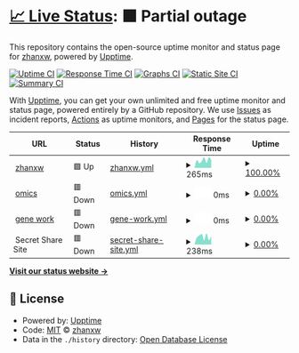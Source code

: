 # [📈 Live Status](https://demo.upptime.js.org): <!--live status--> **🟧 Partial outage**

This repository contains the open-source uptime monitor and status page for [zhanxw](http://zhanxw.com), powered by [Upptime](https://github.com/upptime/upptime).

[![Uptime CI](https://github.com/koj-co/upptime/workflows/Uptime%20CI/badge.svg)](https://github.com/koj-co/upptime/actions?query=workflow%3A%22Uptime+CI%22)
[![Response Time CI](https://github.com/koj-co/upptime/workflows/Response%20Time%20CI/badge.svg)](https://github.com/koj-co/upptime/actions?query=workflow%3A%22Response+Time+CI%22)
[![Graphs CI](https://github.com/koj-co/upptime/workflows/Graphs%20CI/badge.svg)](https://github.com/koj-co/upptime/actions?query=workflow%3A%22Graphs+CI%22)
[![Static Site CI](https://github.com/koj-co/upptime/workflows/Static%20Site%20CI/badge.svg)](https://github.com/koj-co/upptime/actions?query=workflow%3A%22Static+Site+CI%22)
[![Summary CI](https://github.com/koj-co/upptime/workflows/Summary%20CI/badge.svg)](https://github.com/koj-co/upptime/actions?query=workflow%3A%22Summary+CI%22)

With [Upptime](https://upptime.js.org), you can get your own unlimited and free uptime monitor and status page, powered entirely by a GitHub repository. We use [Issues](https://github.com/zhanxw/upptime/issues) as incident reports, [Actions](https://github.com/zhanxw/upptime/actions) as uptime monitors, and [Pages](https://demo.upptime.js.org) for the status page.

<!--start: status pages-->
<!-- This summary is generated by Upptime (https://github.com/upptime/upptime) -->
<!-- Do not edit this manually, your changes will be overwritten -->
<!-- prettier-ignore -->
| URL | Status | History | Response Time | Uptime |
| --- | ------ | ------- | ------------- | ------ |
| <img alt="" src="https://icons.duckduckgo.com/ip3/zhanxw.com.ico" height="13"> [zhanxw](https://zhanxw.com) | 🟩 Up | [zhanxw.yml](https://github.com/zhanxw/upptime/commits/HEAD/history/zhanxw.yml) | <details><summary><img alt="Response time graph" src="./graphs/zhanxw/response-time-week.png" height="20"> 265ms</summary><br><a href="https://zhanxw.github.io/upptime/history/zhanxw"><img alt="Response time 314" src="https://img.shields.io/endpoint?url=https%3A%2F%2Fraw.githubusercontent.com%2Fzhanxw%2Fupptime%2FHEAD%2Fapi%2Fzhanxw%2Fresponse-time.json"></a><br><a href="https://zhanxw.github.io/upptime/history/zhanxw"><img alt="24-hour response time 279" src="https://img.shields.io/endpoint?url=https%3A%2F%2Fraw.githubusercontent.com%2Fzhanxw%2Fupptime%2FHEAD%2Fapi%2Fzhanxw%2Fresponse-time-day.json"></a><br><a href="https://zhanxw.github.io/upptime/history/zhanxw"><img alt="7-day response time 265" src="https://img.shields.io/endpoint?url=https%3A%2F%2Fraw.githubusercontent.com%2Fzhanxw%2Fupptime%2FHEAD%2Fapi%2Fzhanxw%2Fresponse-time-week.json"></a><br><a href="https://zhanxw.github.io/upptime/history/zhanxw"><img alt="30-day response time 355" src="https://img.shields.io/endpoint?url=https%3A%2F%2Fraw.githubusercontent.com%2Fzhanxw%2Fupptime%2FHEAD%2Fapi%2Fzhanxw%2Fresponse-time-month.json"></a><br><a href="https://zhanxw.github.io/upptime/history/zhanxw"><img alt="1-year response time 316" src="https://img.shields.io/endpoint?url=https%3A%2F%2Fraw.githubusercontent.com%2Fzhanxw%2Fupptime%2FHEAD%2Fapi%2Fzhanxw%2Fresponse-time-year.json"></a></details> | <details><summary><a href="https://zhanxw.github.io/upptime/history/zhanxw">100.00%</a></summary><a href="https://zhanxw.github.io/upptime/history/zhanxw"><img alt="All-time uptime 99.98%" src="https://img.shields.io/endpoint?url=https%3A%2F%2Fraw.githubusercontent.com%2Fzhanxw%2Fupptime%2FHEAD%2Fapi%2Fzhanxw%2Fuptime.json"></a><br><a href="https://zhanxw.github.io/upptime/history/zhanxw"><img alt="24-hour uptime 100.00%" src="https://img.shields.io/endpoint?url=https%3A%2F%2Fraw.githubusercontent.com%2Fzhanxw%2Fupptime%2FHEAD%2Fapi%2Fzhanxw%2Fuptime-day.json"></a><br><a href="https://zhanxw.github.io/upptime/history/zhanxw"><img alt="7-day uptime 100.00%" src="https://img.shields.io/endpoint?url=https%3A%2F%2Fraw.githubusercontent.com%2Fzhanxw%2Fupptime%2FHEAD%2Fapi%2Fzhanxw%2Fuptime-week.json"></a><br><a href="https://zhanxw.github.io/upptime/history/zhanxw"><img alt="30-day uptime 99.95%" src="https://img.shields.io/endpoint?url=https%3A%2F%2Fraw.githubusercontent.com%2Fzhanxw%2Fupptime%2FHEAD%2Fapi%2Fzhanxw%2Fuptime-month.json"></a><br><a href="https://zhanxw.github.io/upptime/history/zhanxw"><img alt="1-year uptime 99.97%" src="https://img.shields.io/endpoint?url=https%3A%2F%2Fraw.githubusercontent.com%2Fzhanxw%2Fupptime%2FHEAD%2Fapi%2Fzhanxw%2Fuptime-year.json"></a></details>
| <img alt="" src="https://icons.duckduckgo.com/ip3/omics.rocks.ico" height="13"> [omics](https://omics.rocks) | 🟥 Down | [omics.yml](https://github.com/zhanxw/upptime/commits/HEAD/history/omics.yml) | <details><summary><img alt="Response time graph" src="./graphs/omics/response-time-week.png" height="20"> 0ms</summary><br><a href="https://zhanxw.github.io/upptime/history/omics"><img alt="Response time 0" src="https://img.shields.io/endpoint?url=https%3A%2F%2Fraw.githubusercontent.com%2Fzhanxw%2Fupptime%2FHEAD%2Fapi%2Fomics%2Fresponse-time.json"></a><br><a href="https://zhanxw.github.io/upptime/history/omics"><img alt="24-hour response time 0" src="https://img.shields.io/endpoint?url=https%3A%2F%2Fraw.githubusercontent.com%2Fzhanxw%2Fupptime%2FHEAD%2Fapi%2Fomics%2Fresponse-time-day.json"></a><br><a href="https://zhanxw.github.io/upptime/history/omics"><img alt="7-day response time 0" src="https://img.shields.io/endpoint?url=https%3A%2F%2Fraw.githubusercontent.com%2Fzhanxw%2Fupptime%2FHEAD%2Fapi%2Fomics%2Fresponse-time-week.json"></a><br><a href="https://zhanxw.github.io/upptime/history/omics"><img alt="30-day response time 0" src="https://img.shields.io/endpoint?url=https%3A%2F%2Fraw.githubusercontent.com%2Fzhanxw%2Fupptime%2FHEAD%2Fapi%2Fomics%2Fresponse-time-month.json"></a><br><a href="https://zhanxw.github.io/upptime/history/omics"><img alt="1-year response time 0" src="https://img.shields.io/endpoint?url=https%3A%2F%2Fraw.githubusercontent.com%2Fzhanxw%2Fupptime%2FHEAD%2Fapi%2Fomics%2Fresponse-time-year.json"></a></details> | <details><summary><a href="https://zhanxw.github.io/upptime/history/omics">0.00%</a></summary><a href="https://zhanxw.github.io/upptime/history/omics"><img alt="All-time uptime 0.00%" src="https://img.shields.io/endpoint?url=https%3A%2F%2Fraw.githubusercontent.com%2Fzhanxw%2Fupptime%2FHEAD%2Fapi%2Fomics%2Fuptime.json"></a><br><a href="https://zhanxw.github.io/upptime/history/omics"><img alt="24-hour uptime 0.00%" src="https://img.shields.io/endpoint?url=https%3A%2F%2Fraw.githubusercontent.com%2Fzhanxw%2Fupptime%2FHEAD%2Fapi%2Fomics%2Fuptime-day.json"></a><br><a href="https://zhanxw.github.io/upptime/history/omics"><img alt="7-day uptime 0.00%" src="https://img.shields.io/endpoint?url=https%3A%2F%2Fraw.githubusercontent.com%2Fzhanxw%2Fupptime%2FHEAD%2Fapi%2Fomics%2Fuptime-week.json"></a><br><a href="https://zhanxw.github.io/upptime/history/omics"><img alt="30-day uptime 1.38%" src="https://img.shields.io/endpoint?url=https%3A%2F%2Fraw.githubusercontent.com%2Fzhanxw%2Fupptime%2FHEAD%2Fapi%2Fomics%2Fuptime-month.json"></a><br><a href="https://zhanxw.github.io/upptime/history/omics"><img alt="1-year uptime 0.00%" src="https://img.shields.io/endpoint?url=https%3A%2F%2Fraw.githubusercontent.com%2Fzhanxw%2Fupptime%2FHEAD%2Fapi%2Fomics%2Fuptime-year.json"></a></details>
| <img alt="" src="https://icons.duckduckgo.com/ip3/gene.work.ico" height="13"> [gene work](https://gene.work) | 🟥 Down | [gene-work.yml](https://github.com/zhanxw/upptime/commits/HEAD/history/gene-work.yml) | <details><summary><img alt="Response time graph" src="./graphs/gene-work/response-time-week.png" height="20"> 0ms</summary><br><a href="https://zhanxw.github.io/upptime/history/gene-work"><img alt="Response time 0" src="https://img.shields.io/endpoint?url=https%3A%2F%2Fraw.githubusercontent.com%2Fzhanxw%2Fupptime%2FHEAD%2Fapi%2Fgene-work%2Fresponse-time.json"></a><br><a href="https://zhanxw.github.io/upptime/history/gene-work"><img alt="24-hour response time 0" src="https://img.shields.io/endpoint?url=https%3A%2F%2Fraw.githubusercontent.com%2Fzhanxw%2Fupptime%2FHEAD%2Fapi%2Fgene-work%2Fresponse-time-day.json"></a><br><a href="https://zhanxw.github.io/upptime/history/gene-work"><img alt="7-day response time 0" src="https://img.shields.io/endpoint?url=https%3A%2F%2Fraw.githubusercontent.com%2Fzhanxw%2Fupptime%2FHEAD%2Fapi%2Fgene-work%2Fresponse-time-week.json"></a><br><a href="https://zhanxw.github.io/upptime/history/gene-work"><img alt="30-day response time 0" src="https://img.shields.io/endpoint?url=https%3A%2F%2Fraw.githubusercontent.com%2Fzhanxw%2Fupptime%2FHEAD%2Fapi%2Fgene-work%2Fresponse-time-month.json"></a><br><a href="https://zhanxw.github.io/upptime/history/gene-work"><img alt="1-year response time 0" src="https://img.shields.io/endpoint?url=https%3A%2F%2Fraw.githubusercontent.com%2Fzhanxw%2Fupptime%2FHEAD%2Fapi%2Fgene-work%2Fresponse-time-year.json"></a></details> | <details><summary><a href="https://zhanxw.github.io/upptime/history/gene-work">0.00%</a></summary><a href="https://zhanxw.github.io/upptime/history/gene-work"><img alt="All-time uptime 0.00%" src="https://img.shields.io/endpoint?url=https%3A%2F%2Fraw.githubusercontent.com%2Fzhanxw%2Fupptime%2FHEAD%2Fapi%2Fgene-work%2Fuptime.json"></a><br><a href="https://zhanxw.github.io/upptime/history/gene-work"><img alt="24-hour uptime 0.00%" src="https://img.shields.io/endpoint?url=https%3A%2F%2Fraw.githubusercontent.com%2Fzhanxw%2Fupptime%2FHEAD%2Fapi%2Fgene-work%2Fuptime-day.json"></a><br><a href="https://zhanxw.github.io/upptime/history/gene-work"><img alt="7-day uptime 0.00%" src="https://img.shields.io/endpoint?url=https%3A%2F%2Fraw.githubusercontent.com%2Fzhanxw%2Fupptime%2FHEAD%2Fapi%2Fgene-work%2Fuptime-week.json"></a><br><a href="https://zhanxw.github.io/upptime/history/gene-work"><img alt="30-day uptime 1.38%" src="https://img.shields.io/endpoint?url=https%3A%2F%2Fraw.githubusercontent.com%2Fzhanxw%2Fupptime%2FHEAD%2Fapi%2Fgene-work%2Fuptime-month.json"></a><br><a href="https://zhanxw.github.io/upptime/history/gene-work"><img alt="1-year uptime 0.00%" src="https://img.shields.io/endpoint?url=https%3A%2F%2Fraw.githubusercontent.com%2Fzhanxw%2Fupptime%2FHEAD%2Fapi%2Fgene-work%2Fuptime-year.json"></a></details>
| <img alt="" src="https://icons.duckduckgo.com/ip3/null.ico" height="13"> Secret Share Site | 🟥 Down | [secret-share-site.yml](https://github.com/zhanxw/upptime/commits/HEAD/history/secret-share-site.yml) | <details><summary><img alt="Response time graph" src="./graphs/secret-share-site/response-time-week.png" height="20"> 238ms</summary><br><a href="https://zhanxw.github.io/upptime/history/secret-share-site"><img alt="Response time 256" src="https://img.shields.io/endpoint?url=https%3A%2F%2Fraw.githubusercontent.com%2Fzhanxw%2Fupptime%2FHEAD%2Fapi%2Fsecret-share-site%2Fresponse-time.json"></a><br><a href="https://zhanxw.github.io/upptime/history/secret-share-site"><img alt="24-hour response time 248" src="https://img.shields.io/endpoint?url=https%3A%2F%2Fraw.githubusercontent.com%2Fzhanxw%2Fupptime%2FHEAD%2Fapi%2Fsecret-share-site%2Fresponse-time-day.json"></a><br><a href="https://zhanxw.github.io/upptime/history/secret-share-site"><img alt="7-day response time 238" src="https://img.shields.io/endpoint?url=https%3A%2F%2Fraw.githubusercontent.com%2Fzhanxw%2Fupptime%2FHEAD%2Fapi%2Fsecret-share-site%2Fresponse-time-week.json"></a><br><a href="https://zhanxw.github.io/upptime/history/secret-share-site"><img alt="30-day response time 259" src="https://img.shields.io/endpoint?url=https%3A%2F%2Fraw.githubusercontent.com%2Fzhanxw%2Fupptime%2FHEAD%2Fapi%2Fsecret-share-site%2Fresponse-time-month.json"></a><br><a href="https://zhanxw.github.io/upptime/history/secret-share-site"><img alt="1-year response time 241" src="https://img.shields.io/endpoint?url=https%3A%2F%2Fraw.githubusercontent.com%2Fzhanxw%2Fupptime%2FHEAD%2Fapi%2Fsecret-share-site%2Fresponse-time-year.json"></a></details> | <details><summary><a href="https://zhanxw.github.io/upptime/history/secret-share-site">0.00%</a></summary><a href="https://zhanxw.github.io/upptime/history/secret-share-site"><img alt="All-time uptime 1.39%" src="https://img.shields.io/endpoint?url=https%3A%2F%2Fraw.githubusercontent.com%2Fzhanxw%2Fupptime%2FHEAD%2Fapi%2Fsecret-share-site%2Fuptime.json"></a><br><a href="https://zhanxw.github.io/upptime/history/secret-share-site"><img alt="24-hour uptime 0.00%" src="https://img.shields.io/endpoint?url=https%3A%2F%2Fraw.githubusercontent.com%2Fzhanxw%2Fupptime%2FHEAD%2Fapi%2Fsecret-share-site%2Fuptime-day.json"></a><br><a href="https://zhanxw.github.io/upptime/history/secret-share-site"><img alt="7-day uptime 0.00%" src="https://img.shields.io/endpoint?url=https%3A%2F%2Fraw.githubusercontent.com%2Fzhanxw%2Fupptime%2FHEAD%2Fapi%2Fsecret-share-site%2Fuptime-week.json"></a><br><a href="https://zhanxw.github.io/upptime/history/secret-share-site"><img alt="30-day uptime 1.38%" src="https://img.shields.io/endpoint?url=https%3A%2F%2Fraw.githubusercontent.com%2Fzhanxw%2Fupptime%2FHEAD%2Fapi%2Fsecret-share-site%2Fuptime-month.json"></a><br><a href="https://zhanxw.github.io/upptime/history/secret-share-site"><img alt="1-year uptime 0.00%" src="https://img.shields.io/endpoint?url=https%3A%2F%2Fraw.githubusercontent.com%2Fzhanxw%2Fupptime%2FHEAD%2Fapi%2Fsecret-share-site%2Fuptime-year.json"></a></details>

<!--end: status pages-->

[**Visit our status website →**](https://demo.upptime.js.org)

## 📄 License

- Powered by: [Upptime](https://github.com/upptime/upptime)
- Code: [MIT](./LICENSE) © [zhanxw](http://zhanxw.com)
- Data in the `./history` directory: [Open Database License](https://opendatacommons.org/licenses/odbl/1-0/)
